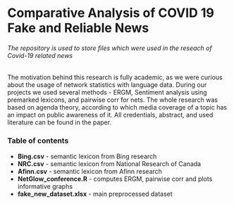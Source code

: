# Comparative Analysis of COVID 19 Fake and Reliable News

###### The repository is used to store files which were used in the reseach of Covid-19 related news


The motivation behind this research is fully academic, as we were curious about the usage of network statistics with language data.
During our projects we used several methods - ERGM, Sentiment analysis using premarked lexicons, and pairwise corr for nets. The whole research was based on agenda theory, according to which media coverage of a topic has an impact on public awareness of it. All credentials, abstract, and used literature can be found in the paper. 



### Table of contents 
- **Bing.csv** - semantic lexicon from Bing research
- **NRC.csv** - semantic lexicon from National Research of Canada 
- **Afinn.csv** - semantic lexicon from Afinn research 
- **NetGlow_conference.R** - computes ERGM, pairwise corr and plots informative graphs
- **fake_new_dataset.xlsx** - main preprocessed dataset
